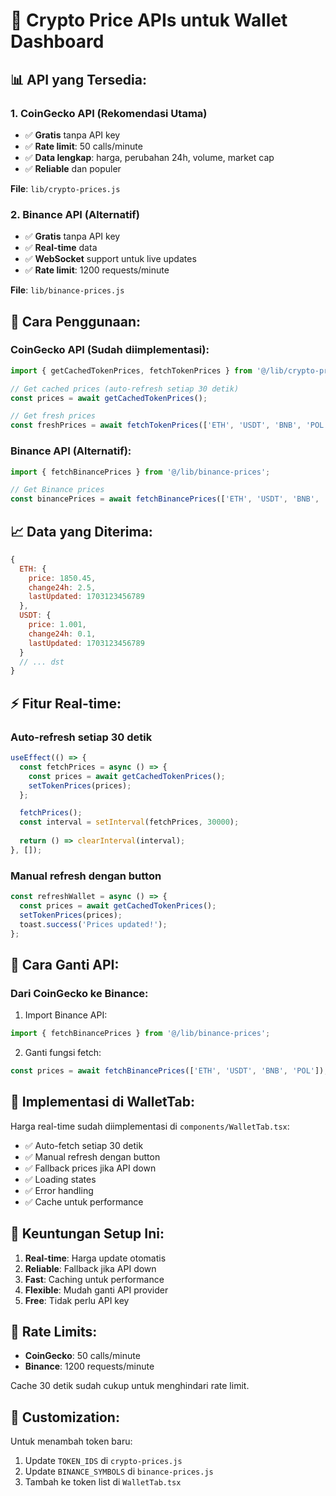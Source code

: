 # 🚀 Crypto Price APIs untuk Wallet Dashboard

## 📊 **API yang Tersedia:**

### 1. **CoinGecko API** (Rekomendasi Utama)
- ✅ **Gratis** tanpa API key
- ✅ **Rate limit**: 50 calls/minute
- ✅ **Data lengkap**: harga, perubahan 24h, volume, market cap
- ✅ **Reliable** dan populer

**File**: `lib/crypto-prices.js`

### 2. **Binance API** (Alternatif)
- ✅ **Gratis** tanpa API key
- ✅ **Real-time** data
- ✅ **WebSocket** support untuk live updates
- ✅ **Rate limit**: 1200 requests/minute

**File**: `lib/binance-prices.js`

## 🔧 **Cara Penggunaan:**

### CoinGecko API (Sudah diimplementasi):
```javascript
import { getCachedTokenPrices, fetchTokenPrices } from '@/lib/crypto-prices';

// Get cached prices (auto-refresh setiap 30 detik)
const prices = await getCachedTokenPrices();

// Get fresh prices
const freshPrices = await fetchTokenPrices(['ETH', 'USDT', 'BNB', 'POL']);
```

### Binance API (Alternatif):
```javascript
import { fetchBinancePrices } from '@/lib/binance-prices';

// Get Binance prices
const binancePrices = await fetchBinancePrices(['ETH', 'USDT', 'BNB', 'POL']);
```

## 📈 **Data yang Diterima:**

```javascript
{
  ETH: {
    price: 1850.45,
    change24h: 2.5,
    lastUpdated: 1703123456789
  },
  USDT: {
    price: 1.001,
    change24h: 0.1,
    lastUpdated: 1703123456789
  }
  // ... dst
}
```

## ⚡ **Fitur Real-time:**

### Auto-refresh setiap 30 detik
```javascript
useEffect(() => {
  const fetchPrices = async () => {
    const prices = await getCachedTokenPrices();
    setTokenPrices(prices);
  };

  fetchPrices();
  const interval = setInterval(fetchPrices, 30000);
  
  return () => clearInterval(interval);
}, []);
```

### Manual refresh dengan button
```javascript
const refreshWallet = async () => {
  const prices = await getCachedTokenPrices();
  setTokenPrices(prices);
  toast.success('Prices updated!');
};
```

## 🔄 **Cara Ganti API:**

### Dari CoinGecko ke Binance:
1. Import Binance API:
```javascript
import { fetchBinancePrices } from '@/lib/binance-prices';
```

2. Ganti fungsi fetch:
```javascript
const prices = await fetchBinancePrices(['ETH', 'USDT', 'BNB', 'POL']);
```

## 📱 **Implementasi di WalletTab:**

Harga real-time sudah diimplementasi di `components/WalletTab.tsx`:

- ✅ Auto-fetch setiap 30 detik
- ✅ Manual refresh dengan button
- ✅ Fallback prices jika API down
- ✅ Loading states
- ✅ Error handling
- ✅ Cache untuk performance

## 🎯 **Keuntungan Setup Ini:**

1. **Real-time**: Harga update otomatis
2. **Reliable**: Fallback jika API down
3. **Fast**: Caching untuk performance
4. **Flexible**: Mudah ganti API provider
5. **Free**: Tidak perlu API key

## 🚨 **Rate Limits:**

- **CoinGecko**: 50 calls/minute
- **Binance**: 1200 requests/minute

Cache 30 detik sudah cukup untuk menghindari rate limit.

## 🔧 **Customization:**

Untuk menambah token baru:
1. Update `TOKEN_IDS` di `crypto-prices.js`
2. Update `BINANCE_SYMBOLS` di `binance-prices.js`
3. Tambah ke token list di `WalletTab.tsx` 